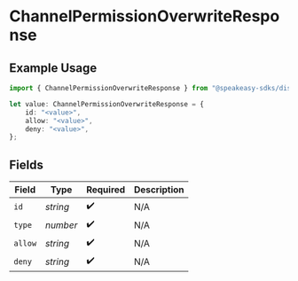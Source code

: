 # ChannelPermissionOverwriteResponse

## Example Usage

```typescript
import { ChannelPermissionOverwriteResponse } from "@speakeasy-sdks/discord/models/components";

let value: ChannelPermissionOverwriteResponse = {
    id: "<value>",
    allow: "<value>",
    deny: "<value>",
};
```

## Fields

| Field              | Type               | Required           | Description        |
| ------------------ | ------------------ | ------------------ | ------------------ |
| `id`               | *string*           | :heavy_check_mark: | N/A                |
| `type`             | *number*           | :heavy_check_mark: | N/A                |
| `allow`            | *string*           | :heavy_check_mark: | N/A                |
| `deny`             | *string*           | :heavy_check_mark: | N/A                |